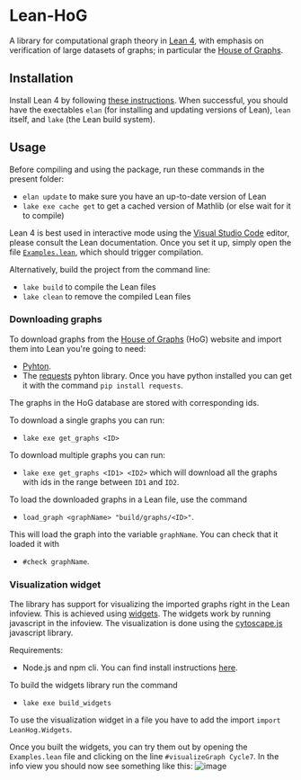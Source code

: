 # Lean-HoG

A library for computational graph theory in [Lean 4](https://leanprover.github.io), with emphasis on verification of large datasets of graphs; in particular the [House of Graphs](http://hog.grinvin.org/).

## Installation

Install Lean 4 by following [these instructions](https://leanprover-community.github.io/get_started.html). 
When successful, you should have the exectables `elan` (for installing and updating versions of Lean), `lean` itself, and `lake` (the Lean build system).

## Usage

Before compiling and using the package, run these commands in the present folder:

* `elan update` to make sure you have an up-to-date version of Lean
* `lake exe cache get` to get a cached version of Mathlib (or else wait for it to compile)

Lean 4 is best used in interactive mode using the [Visual Studio Code](https://code.visualstudio.com) editor, please consult the Lean documentation.
Once you set it up, simply open the file [`Examples.lean`](Examples.lean), which should trigger compilation.

Alternatively, build the project from the command line:

* `lake build` to compile the Lean files
* `lake clean` to remove the compiled Lean files

### Downloading graphs

To download graphs from the [House of Graphs](https://houseofgraphs.org/) (HoG) website and import them into Lean
you're going to need:
* [Pyhton](https://www.python.org/).
* The [requests](https://pypi.org/project/requests/) pyhton library.
    Once you have python installed you can get it with the command `pip install requests`.

The graphs in the HoG database are stored with corresponding ids.

To download a single graphs you can run:
* `lake exe get_graphs <ID>`

To download multiple graphs you can run:
* `lake exe get_graphs <ID1> <ID2>`
which will download all the graphs with ids in the range between `ID1` and `ID2`.

To load the downloaded graphs in a Lean file, use the command
* `load_graph <graphName> "build/graphs/<ID>"`.

This will load the graph into the variable `graphName`.
You can check that it loaded it with
* `#check graphName`.

### Visualization widget

The library has support for visualizing the imported graphs right in the Lean infoview.
This is achieved using [widgets](https://lean-lang.org/lean4/doc/examples/widgets.lean.html).
The widgets work by running javascript in the infoview.
The visualization is done using the [cytoscape.js](https://js.cytoscape.org/) javascript library.

Requirements:
* Node.js and npm cli. You can find install instructions [here](https://docs.npmjs.com/downloading-and-installing-node-js-and-npm).

To build the widgets library run the command
* `lake exe build_widgets`

To use the visualization widget in a file you have to add the import `import LeanHog.Widgets`.

Once you built the widgets, you can try them out by opening the `Examples.lean` file
and clicking on the line `#visualizeGraph Cycle7`. In the info view you should now see
something like this:
![image](https://github.com/katjabercic/Lean-HoG/assets/6967728/f4ee94ab-4d31-4192-ac80-7e35323e5c4b)


